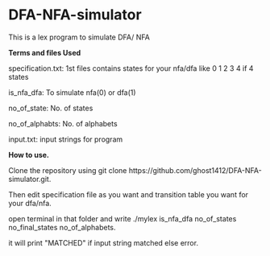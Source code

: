 # DFA-NFA-simulator
This is a lex program to simulate DFA/ NFA

<h><b> Terms and files Used </b></h>
  <p> specification.txt: 1st files contains states for your nfa/dfa like 0 1 2 3 4 if 4 states </p>
  <p> is_nfa_dfa:  To simulate nfa(0) or dfa(1) </p>
  <p> no_of_state:  No. of states </p>
  <p>  no_of_alphabts:  No. of alphabets </p>
  <p>  input.txt:  input strings for program </p>
  
<b><h> How to use. </h></b>
  <p> Clone the repository using git clone https://github.com/ghost1412/DFA-NFA-simulator.git.</p>
   <p>Then edit specification file as you want and transition table you want for your dfa/nfa.</p>
  <p> open terminal in that folder and write ./mylex is_nfa_dfa no_of_states no_final_states no_of_alphabets. </p>
 <p> it will print "MATCHED" if input string matched else error.</p>
